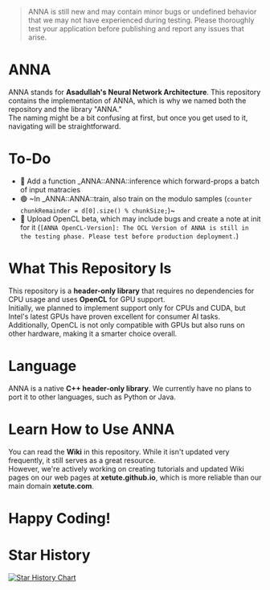 > ANNA is still new and may contain minor bugs or undefined behavior that we may not have experienced during testing. Please thoroughly test your application before publishing and report any issues that arise.

# ANNA  
ANNA stands for **Asadullah's Neural Network Architecture**. This repository contains the implementation of ANNA, which is why we named both the repository and the library "ANNA."  
The naming might be a bit confusing at first, but once you get used to it, navigating will be straightforward.

# To-Do
- 🔴 Add a function _ANNA::ANNA::inference which forward-props a batch of input matracies
- 🟢 ~In _ANNA::ANNA::train, also train on the modulo samples (`counter chunkRemainder = d[0].size() % chunkSize;`)~
- 🔴 Upload OpenCL beta, which may include bugs and create a note at init for it (`[ANNA OpenCL-Version]: The OCL Version of ANNA is still in the testing phase. Please test before production deployment.`)

# What This Repository Is  
This repository is a **header-only library** that requires no dependencies for CPU usage and uses **OpenCL** for GPU support.  
Initially, we planned to implement support only for CPUs and CUDA, but Intel's latest GPUs have proven excellent for consumer AI tasks. Additionally, OpenCL is not only compatible with GPUs but also runs on other hardware, making it a smarter choice overall.

# Language  
ANNA is a native **C++ header-only library**. We currently have no plans to port it to other languages, such as Python or Java.

# Learn How to Use ANNA  
You can read the **Wiki** in this repository. While it isn't updated very frequently, it still serves as a great resource.  
However, we're actively working on creating tutorials and updated Wiki pages on our web pages at **xetute.github.io**, which is more reliable than our main domain **xetute.com**.  

# Happy Coding!  

# Star History  
<a href="https://star-history.com/#XeTute/ANNA&Date">
 <picture>
   <source media="(prefers-color-scheme: dark)" srcset="https://api.star-history.com/svg?repos=XeTute/ANNA&type=Date&theme=dark" />
   <source media="(prefers-color-scheme: light)" srcset="https://api.star-history.com/svg?repos=XeTute/ANNA&type=Date" />
   <img alt="Star History Chart" src="https://api.star-history.com/svg?repos=XeTute/ANNA&type=Date" />
 </picture>
</a>
